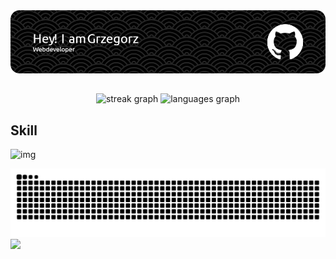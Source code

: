 
<div align="center"> <img src="./github-header-image.png"/> </div>

##

<div align="center">
  <img src="https://streak-stats.demolab.com?user=gb-redRabit&locale=en&mode=weekly&theme=dark&hide_border=false&border_radius=5" height="150" alt="streak graph"  />
  <img src="https://github-readme-stats.vercel.app/api/top-langs?username=gb-redRabit&locale=en&hide_title=true&layout=compact&card_width=320&langs_count=5&theme=dark&hide_border=false" height="150" alt="languages graph"  />
</div>

## Skill 
![img](https://skillicons.dev/icons?i=git,github,netlify,visualstudio,vscode,postman,html,css,sass,bootstrap,tailwind,emotion,javascript,jquery,webpack,react,vue,vite,nodejs,express,electron,cs)


<picture>
  <source media="(prefers-color-scheme: dark)" srcset="https://raw.githubusercontent.com/gb-redRabit/gb-redRabit/output/github-contribution-grid-snake-dark.svg">
  <source media="(prefers-color-scheme: light)" srcset="https://raw.githubusercontent.com/gb-redRabit/gb-redRabit/output/github-contribution-grid-snake.svg">
  <img alt="github contribution grid snake animation" src="https://raw.githubusercontent.com/gb-redRabit/gb-redRabit/output/github-contribution-grid-snake.svg">
</picture>

<div align="left">
  <img src="https://visitor-badge.laobi.icu/badge?page_id=gb-redRabit.gb-redRabit&left_color=firebrick&right_color=black"  />
</div>
